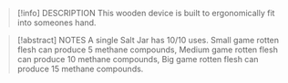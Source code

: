 
> [!info] DESCRIPTION
> This wooden device is built to ergonomically fit into someones hand. 

> [!abstract] NOTES
> A single Salt Jar has 10/10 uses. Small game rotten flesh can produce 5 methane compounds, Medium game rotten flesh can produce 10 methane compounds, Big game rotten flesh can produce 15 methane compounds.